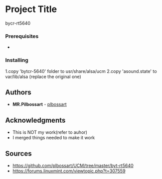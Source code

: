 # Project Title
bycr-rt5640

### Prerequisites
-

### Installing
1.copy 'bytcr-5640' folder to usr/share/alsa/ucm
2.copy 'asound.state' to var/lib/alsa (replace the original one)


## Authors

* **MR.Pilbossart**  - [plbossart](https://github.com/plbossart)


## Acknowledgments

* This is NOT my work(refer to auhor)
* I merged things needed to make it work 

## Sources


* https://github.com/plbossart/UCM/tree/master/byt-rt5640
* https://forums.linuxmint.com/viewtopic.php?t=307559
